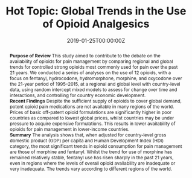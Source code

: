 ﻿---
abstract: "**Purpose of Review**
This study aimed to contribute to the debate on the availability of opioids for pain management by comparing regional and global trends for controlled strong opioids most commonly used for pain over the past 21 years. We conducted a series of analyses on the use of 12 opioids, with a focus on fentanyl, hydrocodone, hydromorphone, morphine, and oxycodone over the 21-year period of 1995–2015, at a regional and global level with country-level data, using random intercept mixed models to assess for change over time and interactions, and controlling for country economic development.
<br>**Recent Findings**
Despite the sufficient supply of opioids to cover global demand, potent opioid pain medications are not available in many regions of the world. Prices of basic off-patent opioid formulations are significantly higher in poor countries as compared to lowest global prices, whilst countries may be under pressure to acquire expensive formulations. This results in lower availability of opioids for pain management in lower-income countries.
<br>**Summary**
The analysis shows that, when adjusted for country-level gross domestic product (GDP) per capita and Human Development Index (HDI) category, the most significant trends in opioid consumption for pain management are those of morphine and fentanyl. Whilst the trend for use of morphine has remained relatively stable, fentanyl use has risen sharply in the past 21 years, even in regions where the levels of overall opioid availability are inadequate or very inadequate. The trends vary according to different regions of the world."
authors:
- Juliana Erthal
- Stefano Berterame
- admin
- Richard P Mattick
date: "2019-01-25T00:00:00Z"
doi: "10.1007/s40429-019-0234-2"
featured: false
image:
  caption: 'Image credit: [**healthline**]'
  focal_point: ""
  preview_only: false
projects: []
publication: 'Current Addiction Reports 6(1)'
publication_short: ""
publication_types:
- "2"
publishDate: "2019-09-16T00:00:00Z"
summary: Examining global trends in the use of opioid analgesics.
tags:
- Opioid use
- Longitudinal trend analysis
url_source: "https://link.springer.com/article/10.1007/s40429-019-0234-2"
title: "Hot Topic: Global Trends in the Use of Opioid Analgesics"
---
